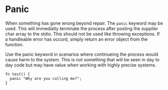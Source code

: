 # Panic

When something has gone wrong beyond repair. The `panic` keyword may be used. This will immediatly terminate the process after posting the supplier char array to the stdio. This should not be used like throwing exceptions. If a handleable error has occurd, simply return an error object from the function.

Use the panic keyword in scenarios where continueing the process would cause harm to the system. This is not something that will be seen in day to day code but may have value when working with highly precise systems.

```
fn test() {
  panic "Why are you calling me?";
}
```